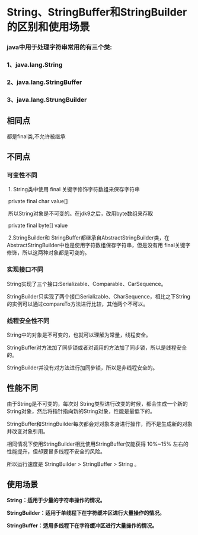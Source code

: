 # String、StringBuffer和StringBuilder的区别和使用场景



### java中用于处理字符串常用的有三个类:

### 1、java.lang.String

### 2、java.lang.StringBuffer

### 3、java.lang.StrungBuilder



## 相同点

都是final类,不允许被继承



## 不同点

### **可变性不同**

​	1. String类中使用 final 关键字修饰字符数组来保存字符串

​			private final char value[]

​		所以String对象是不可变的。在jdk9之后，改用byte数组来存取

​			private final byte[] value

​    2.StringBuilder和 StringBuffer都继承自AbstractStringBuilder类，在AbstractStringBuilder中也是使用字符数组保存字符串，但是没有用 final关键字修饰，所以这两种对象都是可变的。

### 实现接口不同

String实现了三个接口:Serializable、Comparable<String>、CarSequence。

StringBuilder只实现了两个接口Serializable、CharSequence，相比之下String的实例可以通过compareTo方法进行比较，其他两个不可以。

### **线程安全性不同**

String中的对象是不可变的，也就可以理解为常量，线程安全。

StringBuffer对方法加了同步锁或者对调用的方法加了同步锁，所以是线程安全的。

StringBuilder并没有对方法进行加同步锁，所以是非线程安全的。

## **性能不同**

由于String是不可变的，每次对 String类型进行改变的时候，都会生成一个新的String对象，然后将指针指向新的String对象，性能是最低下的。

StringBuffer和StringBuilder每次都会对对象本身进行操作，而不是生成新的对象并改变对象引用。

相同情况下使用StringBuilder相比使用StringBuffer仅能获得 10%~15% 左右的性能提升，但却要冒多线程不安全的风险。

所以运行速度是 StringBuilder > StringBuffer > String 。

## 使用场景

**String：适用于少量的字符串操作的情况。**

**StringBuilder：适用于单线程下在字符缓冲区进行大量操作的情况。**

**StringBuffer：适用多线程下在字符缓冲区进行大量操作的情况。**